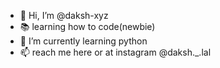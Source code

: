 - 👋 Hi, I’m @daksh-xyz
- 📚 learning how to code(newbie)
- 🌱 I’m currently learning python
- 📫 reach me here or at instagram @daksh._.lal

<!---
daksh-xyz/daksh-xyz is a ✨ special ✨ repository because its `README.md` (this file) appears on your GitHub profile.
You can click the Preview link to take a look at your changes.
--->
